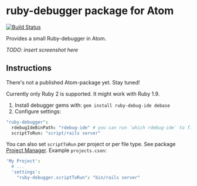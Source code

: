 # ruby-debugger package for Atom

[![Build Status](https://travis-ci.org/johanlunds/atom-ruby-debugger.svg?branch=master)](https://travis-ci.org/johanlunds/atom-ruby-debugger)

Provides a small Ruby-debugger in Atom.

*TODO: insert screenshot here*

## Instructions

There's not a published Atom-package yet. Stay tuned!

Currently only Ruby 2 is supported. It might work with Ruby 1.9.

1. Install debugger gems with: `gem install ruby-debug-ide debase`
2. Configure settings:
  
```coffee
"ruby-debugger":
  rdebugIdeBinPath: "rdebug-ide" # you can run `which rdebug-ide` to find the path
  scriptToRun: "script/rails server"
```

You can also set `scriptToRun` per project or per file type. See package [Project Manager](https://github.com/danielbrodin/atom-project-manager). Example `projects.cson`:

```coffee
'My Project':
  # ...
  'settings':
    "ruby-debugger.scriptToRun": "bin/rails server"
```



